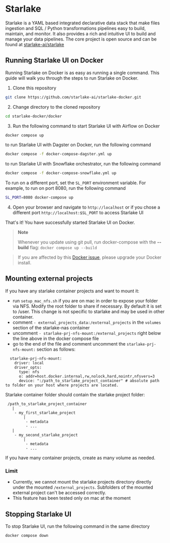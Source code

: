 # Starlake

Starlake is a YAML based integrated declarative data stack that make files ingestion and SQL / Python transformations pipelines easy to build, maintain, and monitor.
It also provides a rich and intuitive UI to build and manage your data pipelines.
The core project is open source and can be found at [starlake-ai/starlake](https://github.com/starlake-ai/starlake)

## Running Starlake UI on Docker

Running Starlake on Docker is as easy as running a single command.
This guide will walk you through the steps to run Starlake on Docker.

1. Clone this repository
```bash
git clone https://github.com/starlake-ai/starlake-docker.git
```

2. Change directory to the cloned repository
```bash
cd starlake-docker/docker
```

3. Run the following command to start Starlake UI with Airflow on Docker
```bash
docker compose up
```

to run Starlake UI with Dagster on Docker, run the following command
```bash
docker compose -f docker-compose-dagster.yml up
```

to run Starlake UI with Snowflake orchestrator, run the following command
```bash
docker compose -f docker-compose-snowflake.yml up
```


To run on a different port, set the `SL_PORT` environment variable. For example, to run on port 8080, run the following command
```bash
SL_PORT=8080 docker-compose up
```

4. Open your browser and navigate to `http://localhost` or if you chose a different port `http://localhost:$SL_PORT` to access Starlake UI

That's it! You have successfully started Starlake UI on Docker.

> **Note**
> 
> Whenever you update using git pull, run docker-compose with the __--build__ flag:
> ``` docker compose up --build ```

>  If you are affected by this [Docker issue](https://github.com/docker/for-mac/issues/7583), please upgrade your Docker install.
## Mounting external projects

If you have any starlake container projects and want to mount it:
- run `setup_mac_nfs.sh` if you are on mac in order to expose your folder via NFS.
  Modify the root folder to share if necessary. By default it is set to /user.
  This change is not specific to starlake and may be used in other container.
- comment `- external_projects_data:/external_projects` in the `volumes` section of the starlake-nas container
- uncomment `- starlake-prj-nfs-mount:/external_projects` right below the line above in the docker compose file
- go to the end of the file and comment uncomment the `starlake-prj-nfs-mount:` section as follows:

```
  starlake-prj-nfs-mount:
    driver: local
    driver_opts:
      type: nfs
      o: addr=host.docker.internal,rw,nolock,hard,nointr,nfsvers=3
      device: ":/path_to_starlake_project_container" # absolute path to folder on your host where projects are located.
```

Starlake container folder should contain the starlake project folder:

```
 /path_to_starlake_project_container
   |
    - my_first_starlake_project
        |
         - metadata
         - ...
   |
    - my_second_starlake_project
        |
         - metadata
         - ...
```

If you have many container projects, create as many volume as needed.

### Limit

- Currently, we cannot mount the starlake projects directory directly under the mounted `/external_projects`. Subfolders of the mounted external project can't be accessed correctly.
- This feature has been tested only on mac at the moment


## Stopping Starlake UI
To stop Starlake UI, run the following command in the same directory
```bash
docker compose down
```





